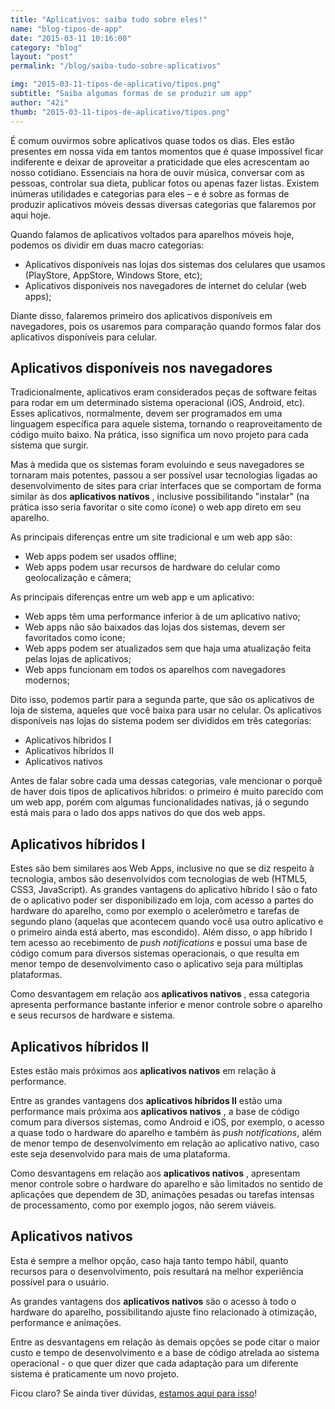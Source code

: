 ```yaml
---
title: "Aplicativos: saiba tudo sobre eles!"
name: "blog-tipos-de-app"
date: "2015-03-11 10:16:00"
category: "blog"
layout: "post"
permalink: "/blog/saiba-tudo-sobre-aplicativos"

img: "2015-03-11-tipos-de-aplicativo/tipos.png"
subtitle: "Saiba algumas formas de se produzir um app"
author: "42i"
thumb: "2015-03-11-tipos-de-aplicativo/tipos.png"
---
```

<span class="dropcap">É</span> comum ouvirmos sobre aplicativos quase todos os dias. Eles estão presentes em nossa vida em tantos momentos que é quase impossível ficar indiferente e deixar de aproveitar a praticidade que eles acrescentam ao nosso cotidiano. Essenciais na hora de ouvir música, conversar com as pessoas, controlar sua dieta, publicar fotos ou apenas fazer listas. Existem inúmeras utilidades e categorias para eles – e é sobre as formas de produzir aplicativos móveis dessas diversas categorias que falaremos por aqui hoje.

Quando falamos de aplicativos voltados para aparelhos móveis hoje, podemos os dividir em duas macro categorias:
- Aplicativos disponíveis nas lojas dos sistemas dos celulares que usamos (PlayStore, AppStore, Windows Store, etc);
- Aplicativos disponíveis nos navegadores de internet do celular (web apps);

Diante disso, falaremos primeiro dos aplicativos disponíveis em navegadores, pois os usaremos para comparação quando formos falar dos aplicativos disponíveis para celular.

## Aplicativos disponíveis nos navegadores

Tradicionalmente, aplicativos eram considerados peças de software feitas para rodar em um determinado sistema operacional (iOS, Android, etc). Esses aplicativos, normalmente, devem ser programados em uma linguagem específica para aquele sistema, tornando o reaproveitamento de código muito baixo. Na prática, isso significa um novo projeto para cada sistema que surgir.

Mas à medida que os sistemas foram evoluindo e seus navegadores se tornaram mais potentes, passou a ser possível usar tecnologias ligadas ao desenvolvimento de sites para criar interfaces que se comportam de forma similar às dos <strong>aplicativos nativos</strong> , inclusive possibilitando "instalar" (na prática isso seria favoritar o site como ícone) o web app direto em seu aparelho.

As principais diferenças entre um site tradicional e um web app são:
- Web apps podem ser usados offline;
- Web apps podem usar recursos de hardware do celular como geolocalização e câmera;

As principais diferenças entre um web app e um aplicativo:
- Web apps têm uma performance inferior à de um aplicativo nativo;
- Web apps não são baixados das lojas dos sistemas, devem ser favoritados como ícone;
- Web apps podem ser atualizados sem que haja uma atualização feita pelas lojas de aplicativos;
- Web apps funcionam em todos os aparelhos com navegadores modernos;

Dito isso, podemos partir para a segunda parte, que são os aplicativos de loja de sistema, aqueles que você baixa para usar no celular.
Os aplicativos disponíveis nas lojas do sistema podem ser divididos em três categorias:
- Aplicativos híbridos I
- Aplicativos híbridos II
- Aplicativos nativos

Antes de falar sobre cada uma dessas categorias, vale mencionar o porquê de haver dois tipos de aplicativos híbridos: o primeiro é muito parecido com um web app, porém com algumas funcionalidades nativas, já o segundo está mais para o lado dos apps nativos do que dos web apps.

## Aplicativos híbridos I

Estes são bem similares aos Web Apps, inclusive no que se diz respeito à tecnologia, ambos são desenvolvidos com tecnologias de web (HTML5, CSS3, JavaScript). As grandes vantagens do aplicativo híbrido I são o fato de o aplicativo poder ser disponibilizado em loja, com acesso a partes do hardware do aparelho, como por exemplo o acelerômetro e tarefas de segundo plano (aquelas que acontecem quando você usa outro aplicativo e o primeiro ainda está aberto, mas escondido). Além disso, o app híbrido I tem acesso ao recebimento de <em>push notifications</em> e possui uma base de código comum para diversos sistemas operacionais, o que resulta em menor tempo de desenvolvimento caso o aplicativo seja para múltiplas plataformas.

Como desvantagem em relação aos <strong>aplicativos nativos</strong> , essa categoria apresenta performance bastante inferior e menor controle sobre o aparelho e seus recursos de hardware e sistema.

## Aplicativos híbridos II

Estes estão mais próximos aos <strong>aplicativos nativos</strong>  em relação à performance.

Entre as grandes vantagens dos <strong>aplicativos híbridos II</strong> estão uma performance mais próxima aos <strong>aplicativos nativos</strong> , a base de código comum para diversos sistemas, como Android e iOS, por exemplo, o acesso a quase todo o hardware do aparelho e também às <em>push notifications</em>, além de menor tempo de desenvolvimento em relação ao aplicativo nativo, caso este seja desenvolvido para mais de uma plataforma.

Como desvantagens em relação aos <strong>aplicativos nativos</strong> , apresentam menor controle sobre o hardware do aparelho e são limitados no sentido de aplicações que dependem de 3D, animações pesadas ou tarefas intensas de processamento, como por exemplo jogos, não serem viáveis.

## Aplicativos nativos

Esta é sempre a melhor opção, caso haja tanto tempo hábil, quanto recursos para o desenvolvimento, pois resultará na melhor experiência possível para o usuário.

As grandes vantagens dos <strong>aplicativos nativos</strong>  são o acesso à todo o hardware do aparelho, possibilitando ajuste fino relacionado à otimização, performance e animações.

Entre as desvantagens em relação às demais opções se pode citar o maior custo e tempo de desenvolvimento e a base de código atrelada ao sistema operacional - o que quer dizer que cada adaptação para um diferente sistema é praticamente um novo projeto.

Ficou claro? Se ainda tiver dúvidas, [estamos aqui para isso](/contato)!
